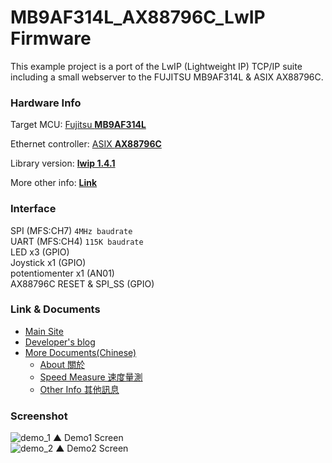 # MB9AF314L\_AX88796C\_LwIP Firmware #

This example project is a port of the LwIP (Lightweight IP) TCP/IP suite
including a small webserver to the FUJITSU MB9AF314L & ASIX AX88796C.

### Hardware Info ###

Target MCU: [Fujitsu **MB9AF314L**][MB9AF314L]

Ethernet controller: [ASIX **AX88796C**][ASIX]

Library version: [**lwip 1.4.1**][LwIP]

More other info: [**Link**](/doc/hardware.md)

### Interface ###

SPI (MFS:CH7) `4MHz baudrate`   
UART (MFS:CH4) `115K baudrate`   
LED x3 (GPIO)    
Joystick x1 (GPIO)  
potentiomenter x1 (AN01)	  
AX88796C RESET & SPI_SS (GPIO)

### Link & Documents ###
- [Main Site](/)
- [Developer's blog][BLOG]
- [More Documents(Chinese)](/doc/zh_TW/) 
	- [About 關於](/doc/zh_TW/ABOUT.md)
	- [Speed Measure 速度量測](/doc/zh_TW/MEASURE.md)
	- [Other Info 其他訊息](/doc/zh_TW/OTHER.md)
  
### Screenshot ###
![demo_1](https://lh4.googleusercontent.com/-eFfEOypyFNY/UtjaMzPj4TI/AAAAAAAAAX8/EUkxvHmKTZA/w620-h659-no/mb9af314l_ax88796c_lwip_demo1.jpg)
▲ Demo1 Screen    
![demo_2](https://lh4.googleusercontent.com/-2EJV1tyEbKE/UtjaNKovw5I/AAAAAAAAAX0/mwxzR7hyJDM/w742-h659-no/mb9af314l_ax88796c_lwip_demo2.jpg)
▲ Demo2 Screen  

[MB9AF314L]: http://www.spansion.com/Products/microcontrollers/32-bit-ARM-Core/fm3/Pages/overview_32fm3.aspx "FM3 Family"
[ASIX]: http://www.asix.com.tw/index.php?&width=1152 "ASIX"
[LwIP]: http://savannah.nongnu.org/projects/lwip "A Lightweight TCP/IP stack"
[BLOG]: /